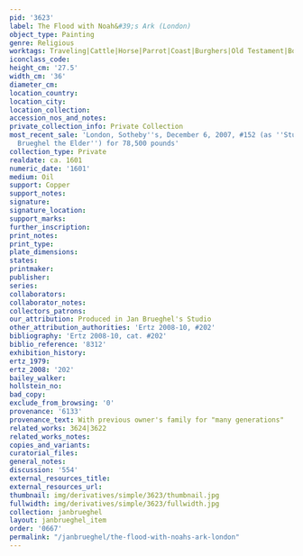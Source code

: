 ```yaml
---
pid: '3623'
label: The Flood with Noah&#39;s Ark (London)
object_type: Painting
genre: Religious
worktags: Traveling|Cattle|Horse|Parrot|Coast|Burghers|Old Testament|Boat
iconclass_code:
height_cm: '27.5'
width_cm: '36'
diameter_cm:
location_country:
location_city:
location_collection:
accession_nos_and_notes:
private_collection_info: Private Collection
most_recent_sale: 'London, Sotheby''s, December 6, 2007, #152 (as ''Studio of Jan
  Brueghel the Elder'') for 78,500 pounds'
collection_type: Private
realdate: ca. 1601
numeric_date: '1601'
medium: Oil
support: Copper
support_notes:
signature:
signature_location:
support_marks:
further_inscription:
print_notes:
print_type:
plate_dimensions:
states:
printmaker:
publisher:
series:
collaborators:
collaborator_notes:
collectors_patrons:
our_attribution: Produced in Jan Brueghel's Studio
other_attribution_authorities: 'Ertz 2008-10, #202'
bibliography: 'Ertz 2008-10, cat. #202'
biblio_reference: '8312'
exhibition_history:
ertz_1979:
ertz_2008: '202'
bailey_walker:
hollstein_no:
bad_copy:
exclude_from_browsing: '0'
provenance: '6133'
provenance_text: With previous owner's family for "many generations"
related_works: 3624|3622
related_works_notes:
copies_and_variants:
curatorial_files:
general_notes:
discussion: '554'
external_resources_title:
external_resources_url:
thumbnail: img/derivatives/simple/3623/thumbnail.jpg
fullwidth: img/derivatives/simple/3623/fullwidth.jpg
collection: janbrueghel
layout: janbrueghel_item
order: '0667'
permalink: "/janbrueghel/the-flood-with-noahs-ark-london"
---
```

